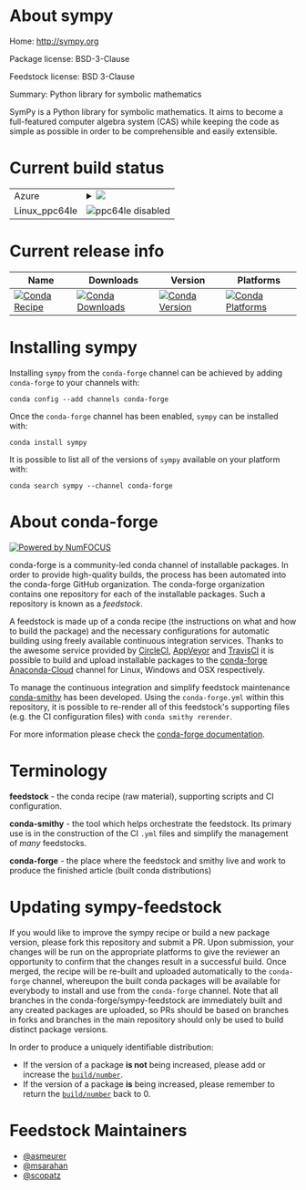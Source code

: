 About sympy
===========

Home: http://sympy.org

Package license: BSD-3-Clause

Feedstock license: BSD 3-Clause

Summary: Python library for symbolic mathematics

SymPy is a Python library for symbolic mathematics. It aims to become a
full-featured computer algebra system (CAS) while keeping the code as
simple as possible in order to be comprehensible and easily extensible.


Current build status
====================


<table>
    
  <tr>
    <td>Azure</td>
    <td>
      <details>
        <summary>
          <a href="https://dev.azure.com/conda-forge/feedstock-builds/_build/latest?definitionId=1986&branchName=master">
            <img src="https://dev.azure.com/conda-forge/feedstock-builds/_apis/build/status/sympy-feedstock?branchName=master">
          </a>
        </summary>
        <table>
          <thead><tr><th>Variant</th><th>Status</th></tr></thead>
          <tbody><tr>
              <td>linux_python2.7</td>
              <td>
                <a href="https://dev.azure.com/conda-forge/feedstock-builds/_build/latest?definitionId=1986&branchName=master">
                  <img src="https://dev.azure.com/conda-forge/feedstock-builds/_apis/build/status/sympy-feedstock?branchName=master&jobName=linux&configuration=linux_python2.7" alt="variant">
                </a>
              </td>
            </tr><tr>
              <td>linux_python3.6</td>
              <td>
                <a href="https://dev.azure.com/conda-forge/feedstock-builds/_build/latest?definitionId=1986&branchName=master">
                  <img src="https://dev.azure.com/conda-forge/feedstock-builds/_apis/build/status/sympy-feedstock?branchName=master&jobName=linux&configuration=linux_python3.6" alt="variant">
                </a>
              </td>
            </tr><tr>
              <td>linux_python3.7</td>
              <td>
                <a href="https://dev.azure.com/conda-forge/feedstock-builds/_build/latest?definitionId=1986&branchName=master">
                  <img src="https://dev.azure.com/conda-forge/feedstock-builds/_apis/build/status/sympy-feedstock?branchName=master&jobName=linux&configuration=linux_python3.7" alt="variant">
                </a>
              </td>
            </tr><tr>
              <td>linux_python3.8</td>
              <td>
                <a href="https://dev.azure.com/conda-forge/feedstock-builds/_build/latest?definitionId=1986&branchName=master">
                  <img src="https://dev.azure.com/conda-forge/feedstock-builds/_apis/build/status/sympy-feedstock?branchName=master&jobName=linux&configuration=linux_python3.8" alt="variant">
                </a>
              </td>
            </tr><tr>
              <td>osx_python2.7</td>
              <td>
                <a href="https://dev.azure.com/conda-forge/feedstock-builds/_build/latest?definitionId=1986&branchName=master">
                  <img src="https://dev.azure.com/conda-forge/feedstock-builds/_apis/build/status/sympy-feedstock?branchName=master&jobName=osx&configuration=osx_python2.7" alt="variant">
                </a>
              </td>
            </tr><tr>
              <td>osx_python3.6</td>
              <td>
                <a href="https://dev.azure.com/conda-forge/feedstock-builds/_build/latest?definitionId=1986&branchName=master">
                  <img src="https://dev.azure.com/conda-forge/feedstock-builds/_apis/build/status/sympy-feedstock?branchName=master&jobName=osx&configuration=osx_python3.6" alt="variant">
                </a>
              </td>
            </tr><tr>
              <td>osx_python3.7</td>
              <td>
                <a href="https://dev.azure.com/conda-forge/feedstock-builds/_build/latest?definitionId=1986&branchName=master">
                  <img src="https://dev.azure.com/conda-forge/feedstock-builds/_apis/build/status/sympy-feedstock?branchName=master&jobName=osx&configuration=osx_python3.7" alt="variant">
                </a>
              </td>
            </tr><tr>
              <td>osx_python3.8</td>
              <td>
                <a href="https://dev.azure.com/conda-forge/feedstock-builds/_build/latest?definitionId=1986&branchName=master">
                  <img src="https://dev.azure.com/conda-forge/feedstock-builds/_apis/build/status/sympy-feedstock?branchName=master&jobName=osx&configuration=osx_python3.8" alt="variant">
                </a>
              </td>
            </tr><tr>
              <td>win_python2.7</td>
              <td>
                <a href="https://dev.azure.com/conda-forge/feedstock-builds/_build/latest?definitionId=1986&branchName=master">
                  <img src="https://dev.azure.com/conda-forge/feedstock-builds/_apis/build/status/sympy-feedstock?branchName=master&jobName=win&configuration=win_python2.7" alt="variant">
                </a>
              </td>
            </tr><tr>
              <td>win_python3.6</td>
              <td>
                <a href="https://dev.azure.com/conda-forge/feedstock-builds/_build/latest?definitionId=1986&branchName=master">
                  <img src="https://dev.azure.com/conda-forge/feedstock-builds/_apis/build/status/sympy-feedstock?branchName=master&jobName=win&configuration=win_python3.6" alt="variant">
                </a>
              </td>
            </tr><tr>
              <td>win_python3.7</td>
              <td>
                <a href="https://dev.azure.com/conda-forge/feedstock-builds/_build/latest?definitionId=1986&branchName=master">
                  <img src="https://dev.azure.com/conda-forge/feedstock-builds/_apis/build/status/sympy-feedstock?branchName=master&jobName=win&configuration=win_python3.7" alt="variant">
                </a>
              </td>
            </tr><tr>
              <td>win_python3.8</td>
              <td>
                <a href="https://dev.azure.com/conda-forge/feedstock-builds/_build/latest?definitionId=1986&branchName=master">
                  <img src="https://dev.azure.com/conda-forge/feedstock-builds/_apis/build/status/sympy-feedstock?branchName=master&jobName=win&configuration=win_python3.8" alt="variant">
                </a>
              </td>
            </tr>
          </tbody>
        </table>
      </details>
    </td>
  </tr>
  <tr>
    <td>Linux_ppc64le</td>
    <td>
      <img src="https://img.shields.io/badge/ppc64le-disabled-lightgrey.svg" alt="ppc64le disabled">
    </td>
  </tr>
</table>

Current release info
====================

| Name | Downloads | Version | Platforms |
| --- | --- | --- | --- |
| [![Conda Recipe](https://img.shields.io/badge/recipe-sympy-green.svg)](https://anaconda.org/conda-forge/sympy) | [![Conda Downloads](https://img.shields.io/conda/dn/conda-forge/sympy.svg)](https://anaconda.org/conda-forge/sympy) | [![Conda Version](https://img.shields.io/conda/vn/conda-forge/sympy.svg)](https://anaconda.org/conda-forge/sympy) | [![Conda Platforms](https://img.shields.io/conda/pn/conda-forge/sympy.svg)](https://anaconda.org/conda-forge/sympy) |

Installing sympy
================

Installing `sympy` from the `conda-forge` channel can be achieved by adding `conda-forge` to your channels with:

```
conda config --add channels conda-forge
```

Once the `conda-forge` channel has been enabled, `sympy` can be installed with:

```
conda install sympy
```

It is possible to list all of the versions of `sympy` available on your platform with:

```
conda search sympy --channel conda-forge
```


About conda-forge
=================

[![Powered by NumFOCUS](https://img.shields.io/badge/powered%20by-NumFOCUS-orange.svg?style=flat&colorA=E1523D&colorB=007D8A)](http://numfocus.org)

conda-forge is a community-led conda channel of installable packages.
In order to provide high-quality builds, the process has been automated into the
conda-forge GitHub organization. The conda-forge organization contains one repository
for each of the installable packages. Such a repository is known as a *feedstock*.

A feedstock is made up of a conda recipe (the instructions on what and how to build
the package) and the necessary configurations for automatic building using freely
available continuous integration services. Thanks to the awesome service provided by
[CircleCI](https://circleci.com/), [AppVeyor](https://www.appveyor.com/)
and [TravisCI](https://travis-ci.com/) it is possible to build and upload installable
packages to the [conda-forge](https://anaconda.org/conda-forge)
[Anaconda-Cloud](https://anaconda.org/) channel for Linux, Windows and OSX respectively.

To manage the continuous integration and simplify feedstock maintenance
[conda-smithy](https://github.com/conda-forge/conda-smithy) has been developed.
Using the ``conda-forge.yml`` within this repository, it is possible to re-render all of
this feedstock's supporting files (e.g. the CI configuration files) with ``conda smithy rerender``.

For more information please check the [conda-forge documentation](https://conda-forge.org/docs/).

Terminology
===========

**feedstock** - the conda recipe (raw material), supporting scripts and CI configuration.

**conda-smithy** - the tool which helps orchestrate the feedstock.
                   Its primary use is in the construction of the CI ``.yml`` files
                   and simplify the management of *many* feedstocks.

**conda-forge** - the place where the feedstock and smithy live and work to
                  produce the finished article (built conda distributions)


Updating sympy-feedstock
========================

If you would like to improve the sympy recipe or build a new
package version, please fork this repository and submit a PR. Upon submission,
your changes will be run on the appropriate platforms to give the reviewer an
opportunity to confirm that the changes result in a successful build. Once
merged, the recipe will be re-built and uploaded automatically to the
`conda-forge` channel, whereupon the built conda packages will be available for
everybody to install and use from the `conda-forge` channel.
Note that all branches in the conda-forge/sympy-feedstock are
immediately built and any created packages are uploaded, so PRs should be based
on branches in forks and branches in the main repository should only be used to
build distinct package versions.

In order to produce a uniquely identifiable distribution:
 * If the version of a package **is not** being increased, please add or increase
   the [``build/number``](https://conda.io/docs/user-guide/tasks/build-packages/define-metadata.html#build-number-and-string).
 * If the version of a package **is** being increased, please remember to return
   the [``build/number``](https://conda.io/docs/user-guide/tasks/build-packages/define-metadata.html#build-number-and-string)
   back to 0.

Feedstock Maintainers
=====================

* [@asmeurer](https://github.com/asmeurer/)
* [@msarahan](https://github.com/msarahan/)
* [@scopatz](https://github.com/scopatz/)

